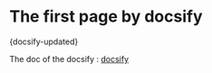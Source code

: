 # The first page by docsify
{docsify-updated} 

The doc of the docsify : [docsify](https://docsify.js.org/#/)

